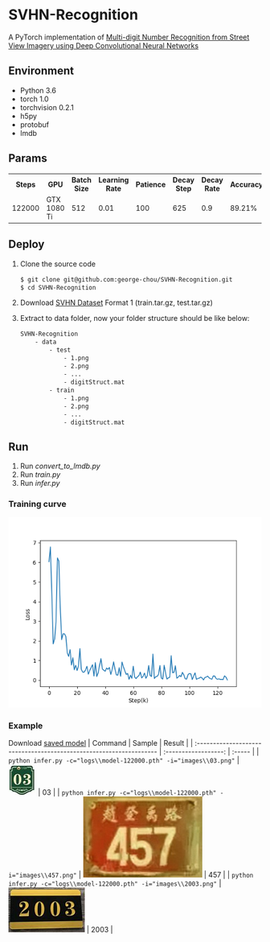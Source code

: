 # SVHN-Recognition
A PyTorch implementation of [Multi-digit Number Recognition from Street View Imagery using Deep Convolutional Neural Networks](http://arxiv.org/pdf/1312.6082.pdf)

## Environment
* Python 3.6
* torch 1.0
* torchvision 0.2.1
* h5py
* protobuf
* lmdb

## Params
<table>
    <tr>
        <th>Steps</th>
        <th>GPU</th>
        <th>Batch Size</th>
        <th>Learning Rate</th>
        <th>Patience</th>
        <th>Decay Step</th>
        <th>Decay Rate</th>
        <th>Accuracy</th>
    </tr>
    <tr>
        <td>122000</td>
        <td>GTX 1080 Ti</td>
        <td>512</td>
        <td>0.01</td>
        <td>100</td>
        <td>625</td>
        <td>0.9</td>
        <td>89.21%</td>
    </tr>
</table>

## Deploy
1. Clone the source code

    ```
    $ git clone git@github.com:george-chou/SVHN-Recognition.git
    $ cd SVHN-Recognition
    ```
2. Download [SVHN Dataset](http://ufldl.stanford.edu/housenumbers/) Format 1 (train.tar.gz, test.tar.gz)
3. Extract to data folder, now your folder structure should be like below:
    ```
    SVHN-Recognition
        - data
            - test
                - 1.png 
                - 2.png
                - ...
                - digitStruct.mat
            - train
                - 1.png 
                - 2.png
                - ...
                - digitStruct.mat
    ```

## Run
1. Run *convert_to_lmdb.py*
2. Run *train.py*
3. Run *infer.py*

### Training curve
![](images/loss.png)

### Example
Download [saved model](https://github.com/george-chou/SVHN-Recognition/releases/download/122000/logs.7z)
| Command                                                             |        Sample        | Result |
| :------------------------------------------------------------------ | :------------------: | :----- |
| `python infer.py -c="logs\\model-122000.pth" -i="images\\03.png"`   |  ![](images/03.png)  | 03     |
| `python infer.py -c="logs\\model-122000.pth" -i="images\\457.png"`  | ![](images/457.png)  | 457    |
| `python infer.py -c="logs\\model-122000.pth" -i="images\\2003.png"` | ![](images/2003.png) | 2003   |